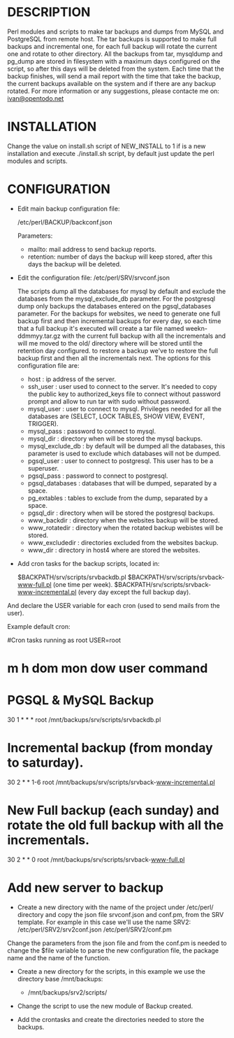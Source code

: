 DESCRIPTION
==================

Perl modules and scripts to make tar backups and dumps from MySQL and PostgreSQL from remote host. The tar backups is supported to make full backups and incremental one, for each full backup will rotate the current one and rotate to other directory. All the backups from tar, mysqldump and pg_dump are stored in filesystem with a maximum days configured on the script, so after this days will be deleted from the system. Each time that the backup finishes, will send a mail report with the time that take the backup, the current backups available on the system and if there are any backup rotated.
For more information or any suggestions, please contacte me on: ivan@opentodo.net

INSTALLATION
==================

Change the value on install.sh script of NEW_INSTALL to 1 if is a new installation and execute ./install.sh script, by default just update the perl modules and scripts.

CONFIGURATION
==================

- Edit main backup configuration file:

	/etc/perl/BACKUP/backconf.json

	Parameters:
	
	- mailto: mail address to send backup reports.
	- retention: number of days the backup will keep stored,
	after this days the backup will be deleted.
	

- Edit the configuration file: 
	/etc/perl/SRV/srvconf.json 

	The scripts dump all the databases for mysql by default and exclude the databases from the mysql_exclude_db parameter. For the postgresql dump only backups the databases entered on the pgsql_databases parameter. For the backups for websites, we need to generate one full backup first and then incremental backups for every day, so each time that a full backup it's executed will create a tar file named weekn-ddmmyy.tar.gz with the current full backup with all the incrementals and will me moved to the old/ directory where will be stored until the retention day configured. to restore a backup we've to restore the full backup first and then all the incrementals next.
The options for this configuration file are:

	- host : ip address of the server.
	- ssh_user : user used to connect to the server. It's needed to copy the public key to authorized_keys file to connect without password prompt and allow to run tar with sudo without password.
	- mysql_user : user to connect to mysql. Privileges needed for all the databases are (SELECT, LOCK TABLES, SHOW VIEW, EVENT, TRIGGER).
	- mysql_pass : password to connect to mysql.
	- mysql_dir : directory when will be stored the mysql backups.
	- mysql_exclude_db : by default will be dumped all the databases, this parameter is used to exclude which databases will not be dumped.
	- pgsql_user : user to connect to postgresql. This user has to be a superuser.
	- pgsql_pass : password to connect to postgresql.
	- pgsql_databases : databases that will be dumped, separated by a space.
	- pg_extables : tables to exclude from the dump, separated by a space.
	- pgsql_dir : directory when will be stored the postgresql backups.
	- www_backdir : directory when the websites backup will be stored.
	- www_rotatedir : directory when the rotated backup webistes will be stored.
	- www_excludedir : directories excluded from the websites backup.
	- www_dir : directory in host4 where are stored the websites.

- Add cron tasks for the backup scripts, located in:

	$BACKPATH/srv/scripts/srvbackdb.pl
	$BACKPATH/srv/scripts/srvback-www-full.pl (one time per week).
	$BACKPATH/srv/scripts/srvback-www-incremental.pl (every day except the full backup day).

And declare the USER variable for each cron (used to send mails from the user).

Example default cron:

#Cron tasks running as root
USER=root
# m h  dom mon dow user  command
# PGSQL & MySQL Backup
30 1 * * * root /mnt/backups/srv/scripts/srvbackdb.pl
# Incremental backup (from monday to saturday).
30 2 * * 1-6 root /mnt/backups/srv/scripts/srvback-www-incremental.pl
# New Full backup (each sunday) and rotate the old full backup with all the incrementals.
30 2 * * 0 root /mnt/backups/srv/scripts/srvback-www-full.pl

Add new server to backup
==================

- Create a new directory with the name of the project under /etc/perl/ directory and copy the json file srvconf.json and conf.pm, from the SRV template. For example in this case we'll use the name SRV2:
	/etc/perl/SRV2/srv2conf.json
	/etc/perl/SRV2/conf.pm
	
Change the parameters from the json file and from the conf.pm is needed to change the $file variable to parse the new configuration file, the package name and the name of the function.

- Create a new directory for the scripts, in this example we use the directory base /mnt/backups:
	- /mnt/backups/srv2/scripts/

- Change the script to use the new module of Backup created.

- Add the crontasks and create the directories needed to store the backups.

	
